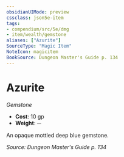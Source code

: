 ```yaml
---
obsidianUIMode: preview
cssclass: json5e-item
tags:
- compendium/src/5e/dmg
- item/wealth/gemstone
aliases: ["Azurite"]
SourceType: "Magic Item"
NoteIcon: magicitem
BookSource: Dungeon Master's Guide p. 134
---
```

# Azurite
*Gemstone*  

- **Cost**: 10 gp
- **Weight**: ⏤

An opaque mottled deep blue gemstone.

*Source: Dungeon Master's Guide p. 134*